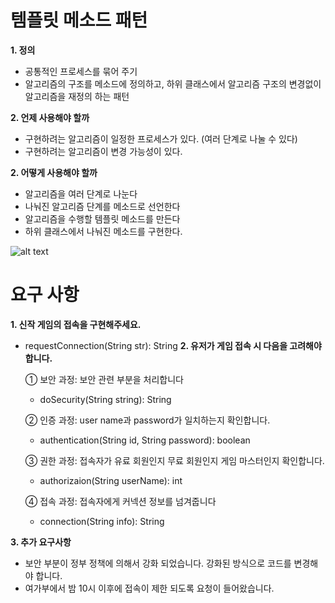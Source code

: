 # 템플릿 메소드 패턴
 <b> 1. 정의</b>
  - 공통적인 프로세스를 묶어 주기
  - 알고리즘의 구조를 메소드에 정의하고, 하위 클래스에서 알고리즘 구조의  변경없이 알고리즘을 재정의 하는 패턴
 
 <b> 2. 언제 사용해야 할까</b>
  - 구현하려는 알고리즘이 일정한 프로세스가 있다. (여러 단계로 나눌 수 있다)
  - 구현하려는 알고리즘이 변경 가능성이 있다.
 
 <b> 2. 어떻게 사용해야 할까</b>
  - 알고리즘을 여러 단계로 나눈다
  - 나눠진 알고리즘 단계를 메소드로 선언한다
  - 알고리즘을 수행할 템플릿 메소드를 만든다
  - 하위 클래스에서 나눠진 메소드를 구현한다.
   
![alt text](tmethod.gif)


# 요구 사항
<b> 1. 신작 게임의 접속을 구현해주세요.</b>
  - requestConnection(String str): String
<b> 2. 유저가 게임 접속 시 다음을 고려해야합니다.</b>

  	① 보안 과정: 보안 관련 부분을 처리합니다
  	 - doSecurity(String string): String

  	② 인증 과정: user name과 password가 일치하는지 확인합니다.
  	 - authentication(String id, String password): boolean
   
 	③ 권한 과정: 접속자가 유료 회원인지 무료 회원인지 게임 마스터인지 확인합니다.
  	 - authorizaion(String userName): int
   
  	④ 접속 과정: 접속자에게 커넥션 정보를 넘겨줍니다
  	 - connection(String info): String
   
<b> 3. 추가 요구사항 </b>
 - 보안 부분이 정부 정책에 의해서 강화 되었습니다. 강화된 방식으로 코드를 변경해야 합니다.
 - 여가부에서 밤 10시 이후에 접속이 제한 되도록 요청이 들어왔습니다.